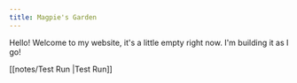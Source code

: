 ```yaml
---
title: Magpie's Garden
---
```


Hello! Welcome to my website, it's a little empty right now. I'm building it as I go!

[[notes/Test Run |Test Run]] 
